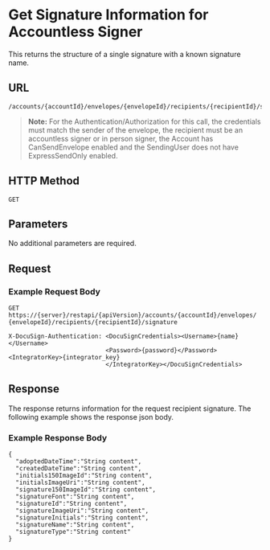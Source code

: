 # Get Signature Information for Accountless Signer

This returns the structure of a single signature with a known signature name.

## URL

    /accounts/{accountId}/envelopes/{envelopeId}/recipients/{recipientId}/signature

>**Note:** For the Authentication/Authorization for this call, the credentials must match
> the sender of the envelope, the recipient must be an accountless signer or in person signer,
> the Account has CanSendEnvelope enabled and the SendingUser does not have ExpressSendOnly enabled.

## HTTP Method

    GET

## Parameters

No additional parameters are required.

## Request

### Example Request Body

    GET https://{server}/restapi/{apiVersion}/accounts/{accountId}/envelopes/
    {envelopeId}/recipients/{recipientId}/signature
    
    X-DocuSign-Authentication: <DocuSignCredentials><Username>{name}</Username>
                               <Password>{password}</Password><IntegratorKey>{integrator_key}
                               </IntegratorKey></DocuSignCredentials>

## Response

The response returns information for the request recipient signature. The following example shows the response json body.

### Example Response Body

    {
      "adoptedDateTime":"String content",
      "createdDateTime":"String content",
      "initials150ImageId":"String content",
      "initialsImageUri":"String content",
      "signature150ImageId":"String content",
      "signatureFont":"String content",
      "signatureId":"String content",
      "signatureImageUri":"String content",
      "signatureInitials":"String content",
      "signatureName":"String content",
      "signatureType":"String content"
    }
